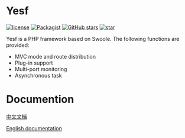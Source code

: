 # Yesf

[![license](https://img.shields.io/github/license/sylingd/Yesf.svg?style=flat-square)](https://github.com/sylingd/Yesf/blob/master/LICENSE) [![Packagist](https://img.shields.io/packagist/v/sylingd/yesf-framework.svg?style=flat-square)](https://packagist.org/packages/sylingd/yesf-framework) [![GitHub stars](https://img.shields.io/github/stars/sylingd/Yesf.svg?style=flat-square&logo=github&label=Stars)](https://github.com/sylingd/Yesf) [![star](https://gitee.com/sy/Yesf/badge/star.svg?theme=dark)](https://gitee.com/sy/Yesf/stargazers)

Yesf is a PHP framework based on Swoole. The following functions are provided:

* MVC mode and route distribution
* Plug-in support
* Multi-port monitoring
* Asynchronous task

# Documention

[中文文档](http://yesf.mydoc.io/)

[English documentation](http://yesf-en.mydoc.io/)